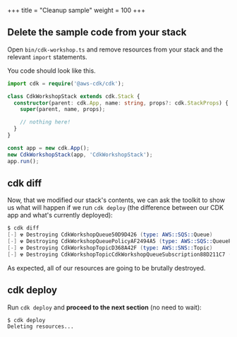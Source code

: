 +++
title = "Cleanup sample"
weight = 100
+++

## Delete the sample code from your stack

Open `bin/cdk-workshop.ts` and remove resources from your stack and the relevant
`import` statements.

You code should look like this.

```ts
import cdk = require('@aws-cdk/cdk');

class CdkWorkshopStack extends cdk.Stack {
  constructor(parent: cdk.App, name: string, props?: cdk.StackProps) {
    super(parent, name, props);

    // nothing here!
  }
}

const app = new cdk.App();
new CdkWorkshopStack(app, 'CdkWorkshopStack');
app.run();
```

## cdk diff

Now, that we modified our stack's contents, we can ask the toolkit to show us
what will happen if we run `cdk deploy` (the difference between our CDK app and
what's currently deployed):

```s
$ cdk diff
[-] ☢️ Destroying CdkWorkshopQueue50D9D426 (type: AWS::SQS::Queue)
[-] ☢️ Destroying CdkWorkshopQueuePolicyAF2494A5 (type: AWS::SQS::QueuePolicy)
[-] ☢️ Destroying CdkWorkshopTopicD368A42F (type: AWS::SNS::Topic)
[-] ☢️ Destroying CdkWorkshopTopicCdkWorkshopQueueSubscription88D211C7 (type: AWS::SNS::Subscription)
```

As expected, all of our resources are going to be brutally destroyed.

## cdk deploy

Run `cdk deploy` and __proceed to the next section__ (no need to wait):

```s
$ cdk deploy
Deleting resources...
```
